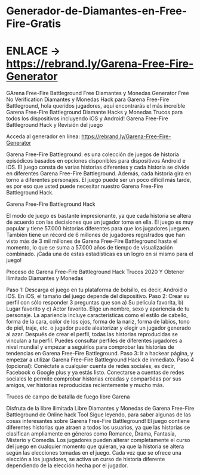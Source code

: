 # Generador-de-Diamantes-en-Free-Fire-Gratis
# ENLACE → https://rebrand.ly/Garena-Free-Fire-Generator

GArena Free-Fire Battleground Free Diamantes y Monedas Generator Free No Verification Diamantes y Monedas Hack para Garena Free-Fire Battleground, hola queridos jugadores, aquí encontrarás el más increíble Garena Free-Fire Battleground Diamante Hacks y Monedas Trucos para todos los dispositivos incluyendo iOS y Android! Garena Free-Fire Battleground Hack y Revisión del juego

Acceda al generador en línea: https://rebrand.ly/Garena-Free-Fire-Generator

Garena Free-Fire Battleground: es una colección de juegos de historia episódicos basados en opciones disponibles para dispositivos Android e iOS. El juego consta de varias historias diferentes y cada historia se divide en diferentes Garena Free-Fire Battleground. Además, cada historia gira en torno a diferentes personajes. El juego puede ser un poco difícil más tarde, es por eso que usted puede necesitar nuestro Garena Free-Fire Battleground Hack.

Garena Free-Fire Battleground Hack

El modo de juego es bastante impresionante, ya que cada historia se altera de acuerdo con las decisiones que un jugador toma en ella. El juego es muy popular y tiene 57.000 historias diferentes para que los jugadores jueguen. También tiene un récord de 6 millones de jugadores registrados que han visto más de 3 mil millones de Garena Free-Fire Battleground hasta el momento, lo que se suma a 57.000 años de tiempo de visualización combinado. ¡Cada una de estas estadísticas es un logro en sí mismo para el juego!

Proceso de Garena Free-Fire Battleground Hack Trucos 2020 Y Obtener Ilimitado Diamantes y Monedas

Paso 1: Descarga el juego en tu plataforma de bolsillo, es decir, Android o iOS. En iOS, el tamaño del juego depende del dispositivo.
Paso 2: Crear su perfil con sólo responder 3 preguntas que son a) Su película favorita, b) Lugar favorito y c) Actor favorito. Elige un nombre, sexo y apariencia de tu personaje. La apariencia incluye características como el estilo de cabello, forma de la cara, color de los ojos, forma de la nariz, forma de labios, tono de piel, traje, etc. o jugador puede aleatorizar y elegir un jugador generado al azar. Después de crear el perfil, todas las historias reproducidas se vinculan a tu perfil. Puedes consultar perfiles de diferentes jugadores a nivel mundial y empezar a seguirlos para comprobar las historias de tendencias en Garena Free-Fire Battleground.
Paso 3: Ir a hackear página, y empezar a utilizar Garena Free-Fire Battleground Hack de inmediato.
Paso 4 (opcional): Conéctate a cualquier cuenta de redes sociales, es decir, Facebook o Google plus y ya estás listo. Conectarse a cuentas de redes sociales le permite comprobar historias creadas y compartidas por sus amigos, ver historias reproducidas recientemente y mucho más.

Trucos de campo de batalla de fuego libre Garena

Disfruta de la libre ilimitada Libre Diamantes y Monedas de Garena Free-Fire Battleground de Online hack Tool
Sigue leyendo, para saber algunas de las cosas interesantes sobre Garena Free-Fire Battleground!
El juego contiene diferentes historias que atraen a todos los usuarios, ya que las historias se clasifican ampliamente en géneros como Romance, Drama, Fantasía, Misterio y Comedia.
Los jugadores pueden alterar completamente el curso del juego en cualquier momento que quieran, ya que la historia se altera según las elecciones tomadas en el juego. Cada vez que se ofrece una elección a los jugadores, se activa un curso de historia diferente dependiendo de la elección hecha por el jugador.
